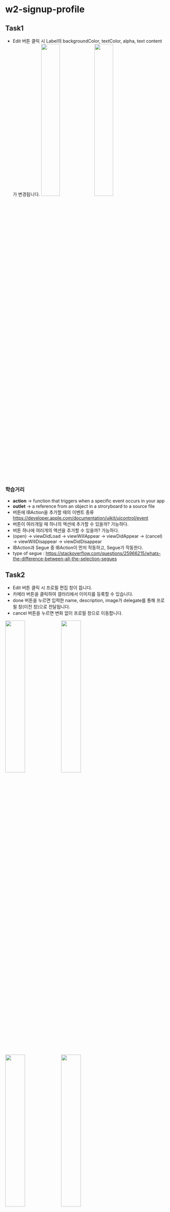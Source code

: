 # w2-signup-profile

## Task1
- Edit 버튼 클릭 시 Label의 backgroundColor, textColor, alpha, text content가 변경됩니다.
<img src="https://user-images.githubusercontent.com/95681572/149738907-ea5e3002-4323-41f9-9013-29f3747de79d.png" width=35%><img src="https://user-images.githubusercontent.com/95681572/149738942-de6b4469-d42a-454f-a88c-f8571d8dc17c.png" width=35%>

### 학습거리
- **action** → function that triggers when a specific event occurs in your app
- **outlet** → a reference from an object in a stroryboard to a source file
- 버튼에 IBAction을 추가할 때의 이벤트 종류 https://developer.apple.com/documentation/uikit/uicontrol/event
- 버튼이 여러개일 때 하나의 액션에 추가할 수 있을까? 가능하다.
- 버튼 하나에 여러개의 액션을 추가할 수 있을까? 가능하다.
- (open) → viewDidLoad → viewWillAppear → viewDidAppear → (cancel) → viewWillDisappear → viewDidDisappear
- IBAction과 Segue 중 IBAction이 먼저 작동하고, Segue가 작동한다.
- type of segue : https://stackoverflow.com/questions/25966215/whats-the-difference-between-all-the-selection-segues

## Task2
- Edit 버튼 클릭 시 프로필 편집 창이 뜹니다.
- 카메라 버튼을 클릭하여 갤러리에서 이미지를 등록할 수 있습니다.
- done 버튼을 누르면 입력한 name, description, image가 delegate를 통해 프로필 창(이전 창)으로 전달됩니다.
- cancel 버튼을 누르면 변화 없이 프로필 창으로 이동합니다. 
 
<img src="https://images.velog.io/images/lauren-c/post/1eb09965-4752-4d9d-bd0e-53e8fd9edc40/image.png" width=35%><img src="https://images.velog.io/images/lauren-c/post/1936a588-1c26-42eb-8410-44c6da098138/image.png" width=35%>
<img src = "https://images.velog.io/images/lauren-c/post/c9347bcf-72da-449c-8d06-7cde083606c5/image.png" width=35%><img src="https://images.velog.io/images/lauren-c/post/e3dfe568-6b64-4674-b49a-fc6ebae74930/image.png" width=35%>

## Task3
- 입력 중일 때 TextField가 파란색으로, 에러가 생긴 경우에는 빨간색으로 표시됩니다.
- 잘못된 입력인 경우 관련된 메시지가 TextField 하단에 표시됩니다.
- 모든 입력이 완료되면 다음 버튼을 통해 로그인 화면으로 이동합니다.
<img src="https://images.velog.io/images/lauren-c/post/aa864acd-6056-49eb-8c7d-8e5c28572698/Simulator%20Screen%20Shot%20-%20iPhone%2012%20-%202022-01-21%20at%2011.26.11.png" width=35%>
<img src="https://images.velog.io/images/lauren-c/post/85795462-3ebe-42df-ba88-91248193d795/Simulator%20Screen%20Shot%20-%20iPhone%2012%20-%202022-01-21%20at%2011.26.38.png" width=35%>
